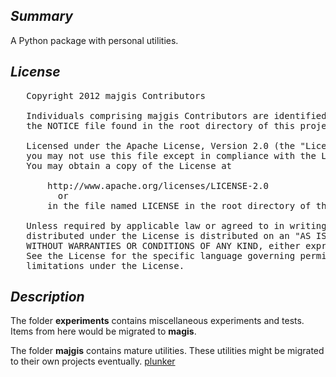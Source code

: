 *Summary*
---------
A Python package with personal utilities.

*License*
---------
<pre>
   Copyright 2012 majgis Contributors
    
   Individuals comprising majgis Contributors are identified in 
   the NOTICE file found in the root directory of this project.

   Licensed under the Apache License, Version 2.0 (the "License");
   you may not use this file except in compliance with the License.
   You may obtain a copy of the License at

       http://www.apache.org/licenses/LICENSE-2.0
         or
       in the file named LICENSE in the root directory of this project.

   Unless required by applicable law or agreed to in writing, software
   distributed under the License is distributed on an "AS IS" BASIS,
   WITHOUT WARRANTIES OR CONDITIONS OF ANY KIND, either express or implied.
   See the License for the specific language governing permissions and
   limitations under the License.
</pre>

*Description*
-------------

The folder **experiments** contains miscellaneous experiments and tests.  Items from here would be migrated to **magis**.

The folder **majgis** contains mature utilities.  These utilities might be migrated to their own projects eventually.
[plunker](//github.com/majgis/plunker)


